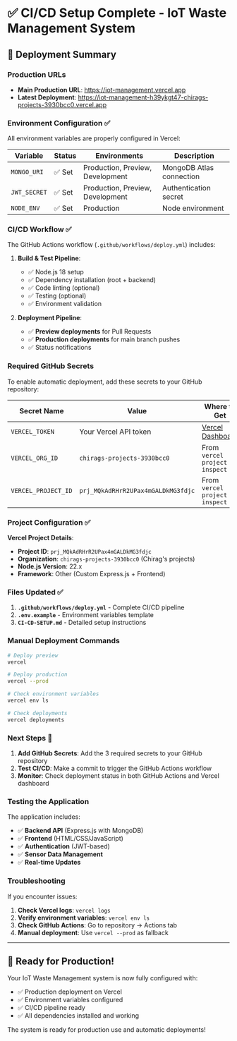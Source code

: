 # ✅ CI/CD Setup Complete - IoT Waste Management System

## 🚀 **Deployment Summary**

### **Production URLs**
- **Main Production URL**: https://iot-management.vercel.app
- **Latest Deployment**: https://iot-management-h39ykgt47-chirags-projects-3930bcc0.vercel.app

### **Environment Configuration** ✅
All environment variables are properly configured in Vercel:

| Variable | Status | Environments | Description |
|----------|--------|--------------|-------------|
| `MONGO_URI` | ✅ Set | Production, Preview, Development | MongoDB Atlas connection |
| `JWT_SECRET` | ✅ Set | Production, Preview, Development | Authentication secret |
| `NODE_ENV` | ✅ Set | Production | Node environment |

### **CI/CD Workflow** ✅

The GitHub Actions workflow (`.github/workflows/deploy.yml`) includes:

1. **Build & Test Pipeline**:
   - ✅ Node.js 18 setup
   - ✅ Dependency installation (root + backend)
   - ✅ Code linting (optional)
   - ✅ Testing (optional)
   - ✅ Environment validation

2. **Deployment Pipeline**:
   - ✅ **Preview deployments** for Pull Requests
   - ✅ **Production deployments** for main branch pushes
   - ✅ Status notifications

### **Required GitHub Secrets**

To enable automatic deployment, add these secrets to your GitHub repository:

| Secret Name | Value | Where to Get |
|-------------|-------|--------------|
| `VERCEL_TOKEN` | Your Vercel API token | [Vercel Dashboard](https://vercel.com/account/tokens) |
| `VERCEL_ORG_ID` | `chirags-projects-3930bcc0` | From `vercel project inspect` |
| `VERCEL_PROJECT_ID` | `prj_MQkAdRHrR2UPax4mGALDkMG3fdjc` | From `vercel project inspect` |

### **Project Configuration** ✅

**Vercel Project Details**:
- **Project ID**: `prj_MQkAdRHrR2UPax4mGALDkMG3fdjc`
- **Organization**: `chirags-projects-3930bcc0` (Chirag's projects)
- **Node.js Version**: 22.x
- **Framework**: Other (Custom Express.js + Frontend)

### **Files Updated** ✅

1. **`.github/workflows/deploy.yml`** - Complete CI/CD pipeline
2. **`.env.example`** - Environment variables template
3. **`CI-CD-SETUP.md`** - Detailed setup instructions

### **Manual Deployment Commands**

```bash
# Deploy preview
vercel

# Deploy production
vercel --prod

# Check environment variables
vercel env ls

# Check deployments
vercel deployments
```

### **Next Steps** 🎯

1. **Add GitHub Secrets**: Add the 3 required secrets to your GitHub repository
2. **Test CI/CD**: Make a commit to trigger the GitHub Actions workflow
3. **Monitor**: Check deployment status in both GitHub Actions and Vercel dashboard

### **Testing the Application**

The application includes:
- ✅ **Backend API** (Express.js with MongoDB)
- ✅ **Frontend** (HTML/CSS/JavaScript)
- ✅ **Authentication** (JWT-based)
- ✅ **Sensor Data Management**
- ✅ **Real-time Updates**

### **Troubleshooting**

If you encounter issues:

1. **Check Vercel logs**: `vercel logs`
2. **Verify environment variables**: `vercel env ls`
3. **Check GitHub Actions**: Go to repository → Actions tab
4. **Manual deployment**: Use `vercel --prod` as fallback

---

## 🎉 **Ready for Production!**

Your IoT Waste Management system is now fully configured with:
- ✅ Production deployment on Vercel
- ✅ Environment variables configured
- ✅ CI/CD pipeline ready
- ✅ All dependencies installed and working

The system is ready for production use and automatic deployments!
